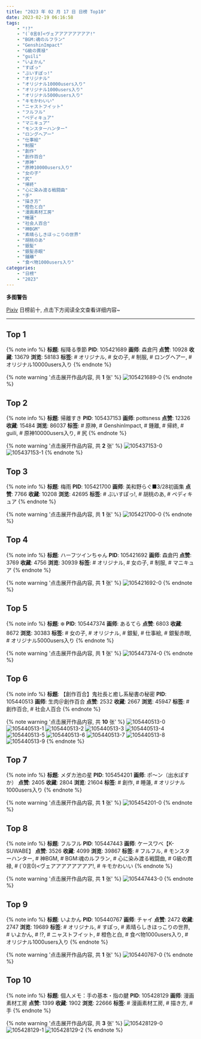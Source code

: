 ```yaml
---
title: "2023 年 02 月 17 日 日榜 Top10"
date: 2023-02-19 06:16:58
tags:
    - "!?"
    - "(`0言0́)<ヴェアアアアアアアア!"
    - "BGM:魂のルフラン"
    - "GenshinImpact"
    - "G級の貫禄"
    - "guili"
    - "いよかん"
    - "すぽっ"
    - "ぶいすぽっ!"
    - "オリジナル"
    - "オリジナル10000users入り"
    - "オリジナル1000users入り"
    - "オリジナル5000users入り"
    - "キモかわいい"
    - "ニャストフイット"
    - "フルフル"
    - "ペディキュア"
    - "マニキュア"
    - "モンスターハンター"
    - "ロングヘアー"
    - "仕事絵"
    - "制服"
    - "創作"
    - "創作百合"
    - "原神"
    - "原神10000users入り"
    - "女の子"
    - "尻"
    - "帰終"
    - "心に染み渡る戦闘曲"
    - "手"
    - "描き方"
    - "橙色と白"
    - "漫画素材工房"
    - "睡蓮"
    - "社会人百合"
    - "神BGM"
    - "素晴らしきほっこりの世界"
    - "胡桃のあ"
    - "銀髪"
    - "銀髪赤眼"
    - "鍾離"
    - "食べ物1000users入り"
categories:
    - "日榜"
    - "2023"
---
```


<i class="fa fa-triangle-exclamation"></i>**多图警告**<i class="fa fa-triangle-exclamation"></i>

[Pixiv](https://www.pixiv.net/) 日榜前十, 点击下方阅读全文查看详细内容~

<!-- more -->

---

## Top 1

{% note info %}
**标题**: 桜降る季節
**PID**: 105421689 **画师**: 森倉円
**点赞**: 10928 **收藏**: 13679 **浏览**: 58183
**标签**: # オリジナル, # 女の子, # 制服, # ロングヘアー, # オリジナル10000users入り
{% endnote %}

{% note warning '点击展开作品内容, 共 **1** 张' %}
![105421689-0](https://i.pixiv.re/img-original/img/2023/02/16/00/00/35/105421689_p0.jpg)
{% endnote %}

## Top 2

{% note info %}
**标题**: 帰離すき
**PID**: 105437153 **画师**: pottsness
**点赞**: 12326 **收藏**: 15484 **浏览**: 86037
**标签**: # 原神, # GenshinImpact, # 鍾離, # 帰終, # guili, # 原神10000users入り, # 尻
{% endnote %}

{% note warning '点击展开作品内容, 共 **2** 张' %}
![105437153-0](https://i.pixiv.re/img-original/img/2023/02/16/18/00/17/105437153_p0.jpg)
![105437153-1](https://i.pixiv.re/img-original/img/2023/02/16/18/00/17/105437153_p1.jpg)
{% endnote %}

## Top 3

{% note info %}
**标题**: 梅雨
**PID**: 105421700 **画师**: 美和野らぐ■3/28初画集
**点赞**: 7766 **收藏**: 10208 **浏览**: 42695
**标签**: # ぶいすぽっ!, # 胡桃のあ, # ペディキュア
{% endnote %}

{% note warning '点击展开作品内容, 共 **1** 张' %}
![105421700-0](https://i.pixiv.re/img-original/img/2023/02/16/00/00/37/105421700_p0.png)
{% endnote %}

## Top 4

{% note info %}
**标题**: ハーフツインちゃん
**PID**: 105421692 **画师**: 森倉円
**点赞**: 3769 **收藏**: 4756 **浏览**: 30939
**标签**: # オリジナル, # 女の子, # 制服, # マニキュア
{% endnote %}

{% note warning '点击展开作品内容, 共 **1** 张' %}
![105421692-0](https://i.pixiv.re/img-original/img/2023/02/16/00/00/36/105421692_p0.jpg)
{% endnote %}

## Top 5

{% note info %}
**标题**: ❄️
**PID**: 105447374 **画师**: あるてら
**点赞**: 6803 **收藏**: 8672 **浏览**: 30383
**标签**: # 女の子, # オリジナル, # 銀髪, # 仕事絵, # 銀髪赤眼, # オリジナル5000users入り
{% endnote %}

{% note warning '点击展开作品内容, 共 **1** 张' %}
![105447374-0](https://i.pixiv.re/img-original/img/2023/02/17/00/00/31/105447374_p0.png)
{% endnote %}

## Top 6

{% note info %}
**标题**: 【創作百合】鬼社長と癒し系秘書の秘密
**PID**: 105440513 **画师**: 生肉＠創作百合
**点赞**: 2532 **收藏**: 2667 **浏览**: 45947
**标签**: # 創作百合, # 社会人百合
{% endnote %}

{% note warning '点击展开作品内容, 共 **10** 张' %}
![105440513-0](https://i.pixiv.re/img-original/img/2023/02/16/20/19/21/105440513_p0.jpg)
![105440513-1](https://i.pixiv.re/img-original/img/2023/02/16/20/19/21/105440513_p1.jpg)
![105440513-2](https://i.pixiv.re/img-original/img/2023/02/16/20/19/21/105440513_p2.jpg)
![105440513-3](https://i.pixiv.re/img-original/img/2023/02/16/20/19/21/105440513_p3.jpg)
![105440513-4](https://i.pixiv.re/img-original/img/2023/02/16/20/19/21/105440513_p4.jpg)
![105440513-5](https://i.pixiv.re/img-original/img/2023/02/16/20/19/21/105440513_p5.jpg)
![105440513-6](https://i.pixiv.re/img-original/img/2023/02/16/20/19/21/105440513_p6.jpg)
![105440513-7](https://i.pixiv.re/img-original/img/2023/02/16/20/19/21/105440513_p7.jpg)
![105440513-8](https://i.pixiv.re/img-original/img/2023/02/16/20/19/21/105440513_p8.jpg)
![105440513-9](https://i.pixiv.re/img-original/img/2023/02/16/20/19/21/105440513_p9.jpg)
{% endnote %}

## Top 7

{% note info %}
**标题**: メダカ池の星
**PID**: 105454201 **画师**: ポ～ン（出水ぽすか）
**点赞**: 2405 **收藏**: 2804 **浏览**: 21604
**标签**: # 創作, # 睡蓮, # オリジナル1000users入り
{% endnote %}

{% note warning '点击展开作品内容, 共 **1** 张' %}
![105454201-0](https://i.pixiv.re/img-original/img/2023/02/17/07/30/01/105454201_p0.jpg)
{% endnote %}

## Top 8

{% note info %}
**标题**: フルフル
**PID**: 105447443 **画师**: ケースワベ【K-SUWABE】
**点赞**: 3526 **收藏**: 4099 **浏览**: 39867
**标签**: # フルフル, # モンスターハンター, # 神BGM, # BGM:魂のルフラン, # 心に染み渡る戦闘曲, # G級の貫禄, # (`0言0́)<ヴェアアアアアアアア!, # キモかわいい
{% endnote %}

{% note warning '点击展开作品内容, 共 **1** 张' %}
![105447443-0](https://i.pixiv.re/img-original/img/2023/02/17/00/00/52/105447443_p0.jpg)
{% endnote %}

## Top 9

{% note info %}
**标题**: いよかん
**PID**: 105440767 **画师**: チャイ
**点赞**: 2472 **收藏**: 2747 **浏览**: 19689
**标签**: # オリジナル, # すぽっ, # 素晴らしきほっこりの世界, # いよかん, # !?, # ニャストフイット, # 橙色と白, # 食べ物1000users入り, # オリジナル1000users入り
{% endnote %}

{% note warning '点击展开作品内容, 共 **1** 张' %}
![105440767-0](https://i.pixiv.re/img-original/img/2023/02/16/20/30/00/105440767_p0.png)
{% endnote %}

## Top 10

{% note info %}
**标题**: 個人メモ：手の基本・指の腱
**PID**: 105428129 **画师**: 漫画素材工房
**点赞**: 1399 **收藏**: 1902 **浏览**: 22666
**标签**: # 漫画素材工房, # 描き方, # 手
{% endnote %}

{% note warning '点击展开作品内容, 共 **3** 张' %}
![105428129-0](https://i.pixiv.re/img-original/img/2023/02/16/07/00/04/105428129_p0.jpg)
![105428129-1](https://i.pixiv.re/img-original/img/2023/02/16/07/00/04/105428129_p1.jpg)
![105428129-2](https://i.pixiv.re/img-original/img/2023/02/16/07/00/04/105428129_p2.jpg)
{% endnote %}
